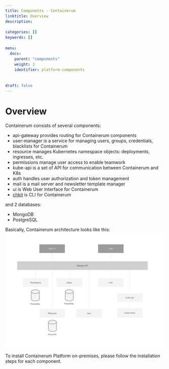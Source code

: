 ```yaml
---
title: Components - Containerum
linktitle: Overview
description:

categories: []
keywords: []

menu:
  docs:
    parent: "components"
    weight: 1
    identifier: platform-components


draft: false
---
```


# Overview
Containerum consists of several components:

- api-gateway provides routing for Containerum components
- user-manager is a service for managing users, groups, credentials, blacklists for Containerum
- resource manages Kubernetes namespace objects: deployments, ingresses, etc.
- permissions manage user access to enable teamwork
- kube-api is a set of API for communication between Containerum and K8s
- auth handles user authorization and token management
- mail is a mail server and newsletter template manager
- ui is Web User Interface for Containerum
- [chkit](/cli/) is CLI for Containerum

and 2 databases:

- MongoDB
- PostgreSQL

Basically, Containerum architecture looks like this:
![Containerum_components](https://github.com/containerum/containerum/raw/master/components.svg?sanitize=true)

To install Containerum Platform on-premises, please follow the installation steps for each component.
